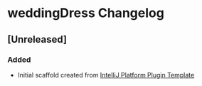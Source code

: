 <!-- Keep a Changelog guide -> https://keepachangelog.com -->

# weddingDress Changelog

## [Unreleased]
### Added
- Initial scaffold created from [IntelliJ Platform Plugin Template](https://github.com/JetBrains/intellij-platform-plugin-template)
